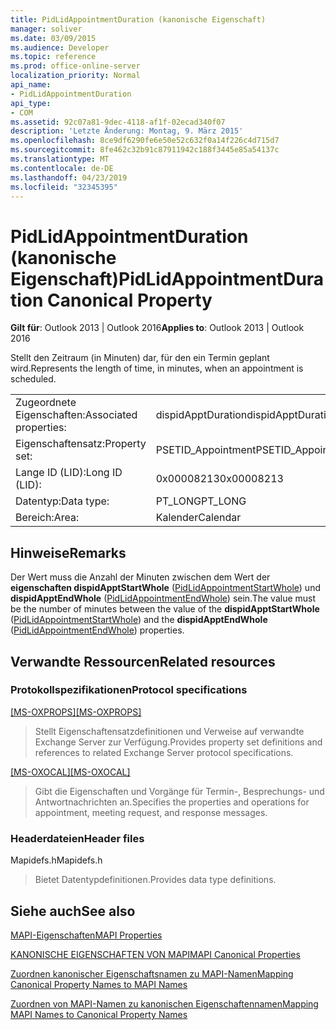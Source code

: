 ```yaml
---
title: PidLidAppointmentDuration (kanonische Eigenschaft)
manager: soliver
ms.date: 03/09/2015
ms.audience: Developer
ms.topic: reference
ms.prod: office-online-server
localization_priority: Normal
api_name:
- PidLidAppointmentDuration
api_type:
- COM
ms.assetid: 92c07a81-9dec-4118-af1f-02ecad340f07
description: 'Letzte Änderung: Montag, 9. März 2015'
ms.openlocfilehash: 8ce9df6290fe6e50e52c632f0a14f226c4d715d7
ms.sourcegitcommit: 8fe462c32b91c87911942c188f3445e85a54137c
ms.translationtype: MT
ms.contentlocale: de-DE
ms.lasthandoff: 04/23/2019
ms.locfileid: "32345395"
---
```

# <a name="pidlidappointmentduration-canonical-property"></a><span data-ttu-id="37add-103">PidLidAppointmentDuration (kanonische Eigenschaft)</span><span class="sxs-lookup"><span data-stu-id="37add-103">PidLidAppointmentDuration Canonical Property</span></span>

  
  
<span data-ttu-id="37add-104">**Gilt für**: Outlook 2013 | Outlook 2016</span><span class="sxs-lookup"><span data-stu-id="37add-104">**Applies to**: Outlook 2013 | Outlook 2016</span></span> 
  
<span data-ttu-id="37add-105">Stellt den Zeitraum (in Minuten) dar, für den ein Termin geplant wird.</span><span class="sxs-lookup"><span data-stu-id="37add-105">Represents the length of time, in minutes, when an appointment is scheduled.</span></span>
  
|||
|:-----|:-----|
|<span data-ttu-id="37add-106">Zugeordnete Eigenschaften:</span><span class="sxs-lookup"><span data-stu-id="37add-106">Associated properties:</span></span>  <br/> |<span data-ttu-id="37add-107">dispidApptDuration</span><span class="sxs-lookup"><span data-stu-id="37add-107">dispidApptDuration</span></span>  <br/> |
|<span data-ttu-id="37add-108">Eigenschaftensatz:</span><span class="sxs-lookup"><span data-stu-id="37add-108">Property set:</span></span>  <br/> |<span data-ttu-id="37add-109">PSETID_Appointment</span><span class="sxs-lookup"><span data-stu-id="37add-109">PSETID_Appointment</span></span>  <br/> |
|<span data-ttu-id="37add-110">Lange ID (LID):</span><span class="sxs-lookup"><span data-stu-id="37add-110">Long ID (LID):</span></span>  <br/> |<span data-ttu-id="37add-111">0x00008213</span><span class="sxs-lookup"><span data-stu-id="37add-111">0x00008213</span></span>  <br/> |
|<span data-ttu-id="37add-112">Datentyp:</span><span class="sxs-lookup"><span data-stu-id="37add-112">Data type:</span></span>  <br/> |<span data-ttu-id="37add-113">PT_LONG</span><span class="sxs-lookup"><span data-stu-id="37add-113">PT_LONG</span></span>  <br/> |
|<span data-ttu-id="37add-114">Bereich:</span><span class="sxs-lookup"><span data-stu-id="37add-114">Area:</span></span>  <br/> |<span data-ttu-id="37add-115">Kalender</span><span class="sxs-lookup"><span data-stu-id="37add-115">Calendar</span></span>  <br/> |
   
## <a name="remarks"></a><span data-ttu-id="37add-116">Hinweise</span><span class="sxs-lookup"><span data-stu-id="37add-116">Remarks</span></span>

<span data-ttu-id="37add-117">Der Wert muss die Anzahl der Minuten zwischen dem Wert der **eigenschaften dispidApptStartWhole** ([PidLidAppointmentStartWhole](pidlidappointmentstartwhole-canonical-property.md)) und **dispidApptEndWhole** ([PidLidAppointmentEndWhole](pidlidappointmentendwhole-canonical-property.md)) sein.</span><span class="sxs-lookup"><span data-stu-id="37add-117">The value must be the number of minutes between the value of the **dispidApptStartWhole** ([PidLidAppointmentStartWhole](pidlidappointmentstartwhole-canonical-property.md)) and the **dispidApptEndWhole** ([PidLidAppointmentEndWhole](pidlidappointmentendwhole-canonical-property.md)) properties.</span></span>
  
## <a name="related-resources"></a><span data-ttu-id="37add-118">Verwandte Ressourcen</span><span class="sxs-lookup"><span data-stu-id="37add-118">Related resources</span></span>

### <a name="protocol-specifications"></a><span data-ttu-id="37add-119">Protokollspezifikationen</span><span class="sxs-lookup"><span data-stu-id="37add-119">Protocol specifications</span></span>

<span data-ttu-id="37add-120">[[MS-OXPROPS]](https://msdn.microsoft.com/library/f6ab1613-aefe-447d-a49c-18217230b148%28Office.15%29.aspx)</span><span class="sxs-lookup"><span data-stu-id="37add-120">[[MS-OXPROPS]](https://msdn.microsoft.com/library/f6ab1613-aefe-447d-a49c-18217230b148%28Office.15%29.aspx)</span></span>
  
> <span data-ttu-id="37add-121">Stellt Eigenschaftensatzdefinitionen und Verweise auf verwandte Exchange Server zur Verfügung.</span><span class="sxs-lookup"><span data-stu-id="37add-121">Provides property set definitions and references to related Exchange Server protocol specifications.</span></span>
    
<span data-ttu-id="37add-122">[[MS-OXOCAL]](https://msdn.microsoft.com/library/09861fde-c8e4-4028-9346-e7c214cfdba1%28Office.15%29.aspx)</span><span class="sxs-lookup"><span data-stu-id="37add-122">[[MS-OXOCAL]](https://msdn.microsoft.com/library/09861fde-c8e4-4028-9346-e7c214cfdba1%28Office.15%29.aspx)</span></span>
  
> <span data-ttu-id="37add-123">Gibt die Eigenschaften und Vorgänge für Termin-, Besprechungs- und Antwortnachrichten an.</span><span class="sxs-lookup"><span data-stu-id="37add-123">Specifies the properties and operations for appointment, meeting request, and response messages.</span></span>
    
### <a name="header-files"></a><span data-ttu-id="37add-124">Headerdateien</span><span class="sxs-lookup"><span data-stu-id="37add-124">Header files</span></span>

<span data-ttu-id="37add-125">Mapidefs.h</span><span class="sxs-lookup"><span data-stu-id="37add-125">Mapidefs.h</span></span>
  
> <span data-ttu-id="37add-126">Bietet Datentypdefinitionen.</span><span class="sxs-lookup"><span data-stu-id="37add-126">Provides data type definitions.</span></span>
    
## <a name="see-also"></a><span data-ttu-id="37add-127">Siehe auch</span><span class="sxs-lookup"><span data-stu-id="37add-127">See also</span></span>



[<span data-ttu-id="37add-128">MAPI-Eigenschaften</span><span class="sxs-lookup"><span data-stu-id="37add-128">MAPI Properties</span></span>](mapi-properties.md)
  
[<span data-ttu-id="37add-129">KANONISCHE EIGENSCHAFTEN VON MAPI</span><span class="sxs-lookup"><span data-stu-id="37add-129">MAPI Canonical Properties</span></span>](mapi-canonical-properties.md)
  
[<span data-ttu-id="37add-130">Zuordnen kanonischer Eigenschaftsnamen zu MAPI-Namen</span><span class="sxs-lookup"><span data-stu-id="37add-130">Mapping Canonical Property Names to MAPI Names</span></span>](mapping-canonical-property-names-to-mapi-names.md)
  
[<span data-ttu-id="37add-131">Zuordnen von MAPI-Namen zu kanonischen Eigenschaftennamen</span><span class="sxs-lookup"><span data-stu-id="37add-131">Mapping MAPI Names to Canonical Property Names</span></span>](mapping-mapi-names-to-canonical-property-names.md)

